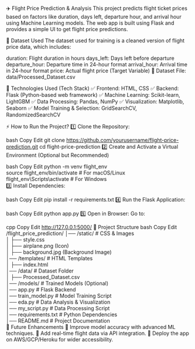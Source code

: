 ✈️ Flight Price Prediction & Analysis
This project predicts flight ticket prices based on factors like duration, days left, departure hour, and arrival hour using Machine Learning models. The web app is built using Flask and provides a simple UI to get flight price predictions.

📌 Dataset Used
The dataset used for training is a cleaned version of flight price data, which includes:

duration: Flight duration in hours
days_left: Days left before departure
departure_hour: Departure time in 24-hour format
arrival_hour: Arrival time in 24-hour format
price: Actual flight price (Target Variable)
📂 Dataset File: data/Processed_Dataset.csv

🔧 Technologies Used (Tech Stack)
✅ Frontend: HTML, CSS
✅ Backend: Flask (Python-based web framework)
✅ Machine Learning: Scikit-learn, LightGBM
✅ Data Processing: Pandas, NumPy
✅ Visualization: Matplotlib, Seaborn
✅ Model Training & Selection: GridSearchCV, RandomizedSearchCV

⚡ How to Run the Project?
1️⃣ Clone the Repository:

bash
Copy
Edit
git clone https://github.com/yourusername/flight-price-prediction.git
cd flight-price-prediction
2️⃣ Create and Activate a Virtual Environment (Optional but Recommended)

bash
Copy
Edit
python -m venv flight_env  
source flight_env/bin/activate  # For macOS/Linux  
flight_env\Scripts\activate  # For Windows  
3️⃣ Install Dependencies:

bash
Copy
Edit
pip install -r requirements.txt
4️⃣ Run the Flask Application:

bash
Copy
Edit
python app.py
5️⃣ Open in Browser:
Go to:

cpp
Copy
Edit
http://127.0.0.1:5000/
📂 Project Structure
bash
Copy
Edit
/flight_price_prediction/
│── /static/                # CSS & Images  
│   ├── style.css  
│   ├── airplane.png  (Icon)  
│   ├── background.jpg  (Background Image)  
│── /templates/             # HTML Templates  
│   ├── index.html  
│── /data/                  # Dataset Folder  
│   ├── Processed_Dataset.csv  
│── /models/                # Trained Models (Optional)  
│── app.py                  # Flask Backend  
│── train_model.py          # Model Training Script  
│── eda.py                  # Data Analysis & Visualization  
│── my_script.py            # Data Processing Script  
│── requirements.txt        # Python Dependencies  
│── README.md               # Project Documentation  
🚀 Future Enhancements
🔹 Improve model accuracy with advanced ML techniques.
🔹 Add real-time flight data via API integration.
🔹 Deploy the app on AWS/GCP/Heroku for wider accessibility.

